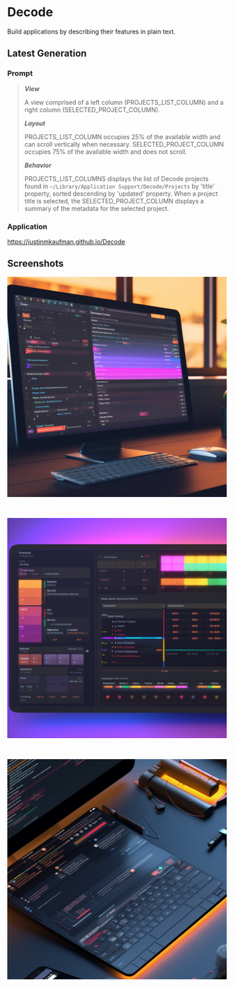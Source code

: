 # Decode
Build applications by describing their features in plain text.

## Latest Generation

### Prompt

> ***View***
>
> A view comprised of a left column (PROJECTS_LIST_COLUMN) and a right column (SELECTED_PROJECT_COLUMN).
>
> ***Layout***
>
> PROJECTS_LIST_COLUMN occupies 25% of the available width and can scroll vertically when necessary.
> SELECTED_PROJECT_COLUMN occupies 75% of the available width and does not scroll.
>
> ***Behavior***
>
> PROJECTS_LIST_COLUMNS displays the list of Decode projects found in `~/Library/Application Support/Decode/Projects` by 'title' property, sorted descending by 'updated' property. 
> When a project title is selected, the SELECTED_PROJECT_COLUMN displays a summary of the metadata for the selected project.

### Application

https://justinmkaufman.github.io/Decode

## Screenshots

<p align="center"><img src="/Decode_UI_1.png" /></p><br>
<p align="center"><img src="/Decode_UI_2.png" /></p><br>
<p align="center"><img src="/Decode_UI_3.png" /></p>
